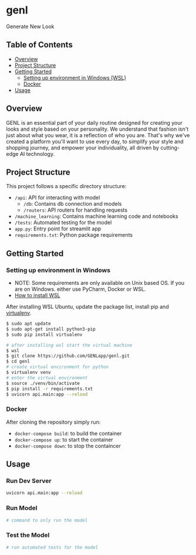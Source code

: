 # genl

Generate New Look

## Table of Contents

- [Overview](#overview)
- [Project Structure](#project-structure)
- [Getting Started](#getting-started)
  - [Setting up environment in Windows (WSL)](#setting-up-environment-in-windows)
  - [Docker](#docker)
- [Usage](#usage)

## Overview

GENL is an essential part of your daily routine designed for creating your looks and style based on your personality.
We understand that fashion isn't just about what you wear, it is a reflection of who you are.
That's why we've created a platform you'll want to use every day, to simplify your style and shopping journey, and empower your individuality, all driven by cutting-edge AI technology.

## Project Structure

This project follows a specific directory structure:

- `/api`: API for interacting with model
  - `/db`: Contains db connection and models
  - `/routers`: API routers for handling requests
- `/machine_learning`: Contains machine learning code and notebooks
- `/tests`: Automated testing for the model
- `app.py`: Entry point for streamlit app
- `requirements.txt`: Python package requirements

## Getting Started

### Setting up environment in Windows

- NOTE: Some requirements are only available on Unix based OS. If you are on Windows. either use PyCharm, Docker or WSL.
- [How to install WSL](https://learn.microsoft.com/en-us/windows/wsl/install)

After installing WSL Ubuntu, update the package list, install pip and [virtualenv](https://pypi.org/project/virtualenv/).

```bash
$ sudo apt update
$ sudo apt-get install python3-pip
$ sudo pip install virtualenv
```

```bash
# after installing wsl start the virtual machine
$ wsl
$ git clone https://github.com/GENLapp/genl.git
$ cd genl
# create virtual environment for python
$ virtualenv venv
# enter the virtual environment
$ source ./venv/bin/activate
$ pip install -r requirements.txt
$ uvicorn api.main:app --reload
```

### Docker

After cloning the repository simply run:

- `docker-compose build`: to build the container
- `docker-compose up`: to start the container
- `docker-compose down`: to stop the containcer

## Usage

### Run Dev Server

```bash
uvicorn api.main:app --reload
```

### Run Model

```bash
# command to only run the model
```

### Test the Model

```bash
# run automated tests for the model
```

